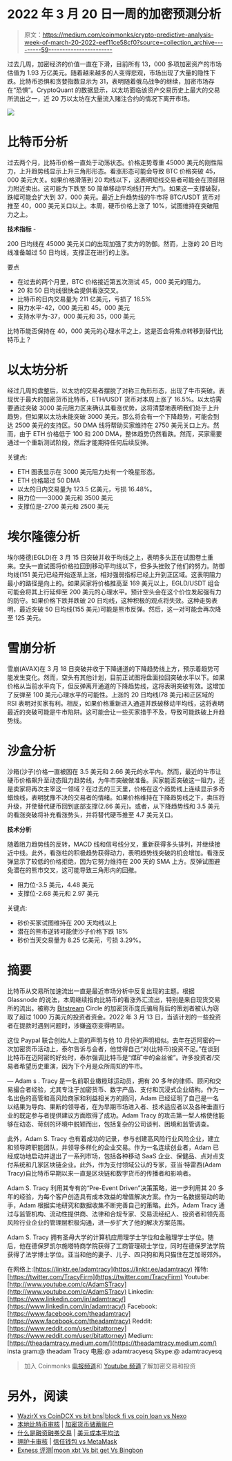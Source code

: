 # 2022 年 3 月 20 日一周的加密预测分析

> 原文：<https://medium.com/coinmonks/crypto-predictive-analysis-week-of-march-20-2022-eef11ce58cf0?source=collection_archive---------59----------------------->

过去几周，加密经济的价值一直在下滑，目前所有 13，000 多项加密资产的市场估值为 1.93 万亿美元。随着越来越多的人变得悲观，市场出现了大量的隐性下跌。比特币恐惧和贪婪指数显示为 31，表明随着俄乌战争的继续，加密市场存在“恐惧”。CryptoQuant 的数据显示，以太坊面临该资产交易历史上最大的交易所流出之一，近 20 万以太坊在大量流入赌注合约的情况下离开市场。

![](img/ea16e28ef440807d74dcd95796b256ef.png)

# 比特币分析

过去两个月，比特币价格一直处于动荡状态。价格走势尊重 45000 美元的刚性阻力，上升趋势线显示上升三角形形态。看涨形态可能会导致 BTC 价格突破 45，000 美元大关。如果价格滑落到 20 均线以下，这表明短线交易者可能会在顶部阻力附近卖出。这可能为下跌至 50 简单移动平均线打开大门。如果这一支撑破裂，跌幅可能会扩大到 37，000 美元。最近上升趋势线的牛市将 BTC/USDT 货币对推至 40，000 美元关口以上。本周，硬币价格上涨了 10%，试图维持在突破阻力之上。

**技术指标** -

200 日均线在 45000 美元关口的出现加强了卖方的防御。然而，上涨的 20 日均线准备越过 50 日均线，支撑正在进行的上涨。

要点

*   在过去的两个月里，BTC 价格接近第五次测试 45，000 美元的阻力。
*   20 和 50 日均线很快会提供看涨交叉。
*   比特币的日内交易量为 211 亿美元，亏损了 16.5%
*   阻力水平-42，000 美元和 45，000 美元
*   支持水平为-37，000 美元和 35，000 美元

比特币能否保持在 40，000 美元的心理水平之上，这是否会将焦点转移到替代比特币上？

# 以太坊分析

经过几周的盘整后，以太坊的交易者摆脱了对称三角形形态，出现了牛市突破。表现优于最大的加密货币比特币，ETH/USDT 货币对本周上涨了 16.5%。以太坊需要通过突破 3000 美元阻力区来确认其看涨优势，这将清楚地表明我们处于上升趋势，但如果以太坊未能突破 3000 美元，那么将会有一个下降趋势，可能会到达 2500 美元的支持区。50 DMA 线将帮助买家维持在 2750 美元关口上方。然而，由于 ETH 价格低于 100 和 200 DMA，整体趋势仍然看跌。然而，买家需要通过一个重新测试阶段，然后才能期待任何后续反弹。

关键点:

*   ETH 图表显示在 3000 美元阻力处有一个晚星形态。
*   ETH 价格超过 50 DMA
*   以太的日内交易量为 123.5 亿美元，亏损 16.48%。
*   阻力位——3000 美元和 3500 美元
*   支撑位是-2700 美元和 2500 美元

# 埃尔隆德分析

埃尔隆德(EGLD)在 3 月 15 日突破并收于均线之上，表明多头正在试图卷土重来。空头一直试图将价格拉回到移动平均线以下，但多头挫败了他们的努力。防御均线(151 美元)已经开始逐渐上涨，相对强弱指标已经上升到正区域。这表明阻力最小的路径是向上的。如果买家将价格推高至 169 美元以上，EGLD/USDT 组合可能会将其上行延伸至 200 美元的心理水平。预计空头会在这个价位发起强有力的防守。如果价格下跌并跌破 20 日均线，这种积极的观点将失效。这种走势表明，最近突破 50 日均线(155 美元)可能是熊市反弹。然后，这一对可能会再次降至 125 美元。

# 雪崩分析

雪崩(AVAX)在 3 月 18 日突破并收于下降通道的下降趋势线上方，预示着趋势可能发生变化。然而，空头有其他计划，目前正试图将盘面拉回突破水平以下。如果价格从当前水平向下，但反弹离开通道的下降趋势线，这将表明突破有效。这增加了反弹至 100 美元心理水平的可能性。上涨的 20 日均线(78 美元)和正区域的 RSI 表明对买家有利。相反，如果价格重新进入通道并跌破移动平均线，这将表明最近的突破可能是牛市陷阱。这可能会让一些买家措手不及，导致可能跌破上升趋势线。

# 沙盒分析

沙箱(沙子)价格一直被困在 3.5 美元和 2.66 美元的水平内。然而，最近的牛市让硬币价格飙升至动态阻力趋势线，为牛市突破做准备。买家能否突破这一阻力，还是卖家将再次主宰这一领域？在过去的三天里，价格在这个趋势线上连续显示多奇蜡烛线，表明犹豫不决的交易者的情绪。如果价格维持在下降趋势线之下，卖压将升级，并使替代硬币回到底部支撑(2.66 美元)。或者，从下降趋势线和 3.5 美元的看涨突破将补充看涨势头，并将替代硬币推至 4.7 美元关口。

**技术分析**

随着阻力趋势线的反转，MACD 线和信号线分叉，重新获得多头排列，并继续接近中线。此外，看涨柱的积极趋势获得动力，表明趋势线突破的机会增加。看涨反弹显示了较低的价格拒绝，因为它努力维持在 200 天的 SMA 上方。反弹试图避免潜在的熊市交叉，这可能导致三角形内的回撤。

*   阻力位-3.5 美元，4.48 美元
*   支撑位-2.68 美元和 2.97 美元

关键点:

*   砂价买家试图维持在 200 天均线以上
*   潜在的熊市逆转可能使沙子价格下跌 18%
*   砂价当天交易量为 8.25 亿美元，亏损 3.29%。

# 摘要

比特币从交易所加速流出一直是最近市场分析中反复出现的主题。根据 Glassnode 的说法，本周继续指向比特币的看涨外汇流出，特别是来自现货交易所的流出。被称为 [Bitstream](https://news.bitcoin.com/kenyans-lose-millions-of-dollars-to-yet-another-cryptocurrency-scam-bitstream-circle/) Circle 的加密货币庞氏骗局背后的策划者被认为窃取了超过 1000 万美元的投资者资金。2022 年 3 月 13 日，当该计划的一些投资者在提款时遇到问题时，涉嫌盗窃变得明显。

这位 Paypal 联合创始人上周的声明与他 10 月份的声明相似。去年在迈阿密的一次加密货币活动上，泰尔告诉与会者，他觉得自己“对(比特币)投资不足。”在谈到比特币在迈阿密的好处时，泰尔强调比特币是“煤矿中的金丝雀”。许多投资者/交易者希望历史重演，因为下个月是众所周知的牛市。

—
Adam s . Tracy 是一名前职业橄榄球运动员，拥有 20 多年的律师、顾问和交易撮合者经验，尤其专注于加密货币、数字产品、支付和沉浸式企业结构。作为一名出色的高管和高风险商家和利益相关方的顾问，Adam 已经证明了自己是一名以结果为导向、果断的领导者，在为早期市场进入者、技术适应者以及各种垂直行业的既定参与者提供建议方面取得了成功。Adam Tracy 的攻击第一型人格使他能够在动态、苛刻的环境中脱颖而出，包括复杂的公司谈判、困境和监管调查。

此外，Adam S. Tracy 也有着成功的记录，参与创建高风险行业风险企业，建立和领导跨职能团队，并领导多样化的企业交易。作为一名连续创业者，Adam 已经成功地启动并退出了一系列市场，包括各种移动 SaaS 企业、保健品、点对点支付系统和几家区块链企业。此外，作为支付领域公认的专家，亚当·特雷西(Adam Tracy)自比特币早期以来一直是区块链和数字货币的传播者和影响者。

Adam S. Tracy 利用其专有的“Pre-Event Driven”决策策略，进一步利用其 20 多年的经验，为每个客户创造具有成本效益的增值解决方案。作为一名数据驱动的助手，Adam 根据实地研究和数据收集不断完善自己的策略。此外，Adam Tracy 通过与监管机构、流动性提供商、法律和合规专家、交易流经纪人、投资者和领先高风险行业企业的管理层积极沟通，进一步扩大了他的解决方案范围。

Adam S. Tracy 拥有圣母大学的计算机应用理学士学位和金融理学士学位。随后，他在德保罗凯尔施塔特商学院获得了工商管理硕士学位，同时在德保罗法学院获得了法学博士学位。亚当和他的妻子、儿子、四只狗和两只猫住在芝加哥郊外。

在网络上:[https://linktr.ee/adamtracy](https://linktr.ee/adamtracy)
推特:[https://twitter.com/TracyFirm](https://twitter.com/TracyFirm)
Youtube:[http://www.youtube.com/c/AdamSTracy](http://www.youtube.com/c/AdamSTracy)
Linkedin:[https://www.linkedin.com/in/adamtracy/](https://www.linkedin.com/in/adamtracy/)
Facebook:[https://www.facebook.com/theadamtracy](https://www.facebook.com/theadamtracy)
Reddit:[https://www.reddit.com/user/bitattorney](https://www.reddit.com/user/bitattorney)
Medium:[https://theadamtracy.medium.com/](https://theadamtracy.medium.com/)
insta gram:@ theadam Tracy
电报:@ adamtracyesq
Skype:@ adamtracyesq

> 加入 Coinmonks [电报频道](https://t.me/coincodecap)和 [Youtube 频道](https://www.youtube.com/c/coinmonks/videos)了解加密交易和投资

# 另外，阅读

*   [WazirX vs CoinDCX vs bit bns](/coinmonks/wazirx-vs-coindcx-vs-bitbns-149f4f19a2f1)|[block fi vs coin loan vs Nexo](/coinmonks/blockfi-vs-coinloan-vs-nexo-cb624635230d)
*   [本地比特币审核](/coinmonks/localbitcoins-review-6cc001c6ed56) | [加密货币储蓄账户](https://coincodecap.com/cryptocurrency-savings-accounts)
*   [什么是融资融券交易](https://coincodecap.com/margin-trading) | [美元成本平均法](https://coincodecap.com/dca)
*   [拥护卡审核](https://coincodecap.com/uphold-card-review) | [信任钱包 vs MetaMask](https://coincodecap.com/trust-wallet-vs-metamask)
*   [Exness 评测](https://coincodecap.com/exness-review)|[moon xbt Vs bit get Vs Bingbon](https://coincodecap.com/bingbon-vs-bitget-vs-moonxbt)